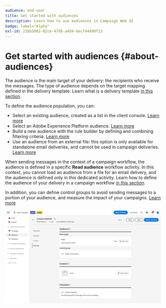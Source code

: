 ```yaml
---
audience: end-user
title: Get started with audiences
description: Learn how to use audiences in Campaign Web UI
badge: label="Alpha" 
exl-id: 21bb5082-82ce-47d6-a4d4-becf44490f13
---
```


# Get started with audiences {#about-audiences}

<!--
Audience only created for the delivery, not available later-->


<!--
Three ways:
* existing audience

Campaign or AEP Audiences

* create new on the fly

query like AEP segment builder (same component with campaign data)

* import from file

show use case with a new audience creation (or import from file?)

control groups like acc: exract, random, based on attribute
-->


The audience is the main target of your delivery: the recipients who receive the messages. The type of audience depends on the target mapping defined in the delivery template. Learn what is a delivery template [in this section](../msg/delivery-template.md). 

To define the audience population, you can:

* Select an existing audience, created as a list in the client console. [Learn more](add-audience.md)
* Select an Adobe Experience Platform audience. [Learn more](aep-audience.md)
* Build a new audience with the rule builder by defining and combining filtering criteria. [Learn more](segment-builder.md)
* Use an audience from an external file: this option is only available for standalone email deliveries, and cannot be used in campaign deliveries. [Learn more](file-audience.md)

When sending messages in the context of a campaign workflow, the audience is defined in a specific **Read audience** workflow activity. In this context, you cannot load an audience from a file for an email delivery, and the audience is defined only in this dedicated activity. Learn how to define the audience of your delivery in a campaign workflow [in this section](../workflows/orchestrate-activities.md).

In addition, you can define control groups to avoid sending messages to a portion of your audience, and measure the impact of your campaigns. [Learn more](control-group.md)

![](assets/about-audience.png)

